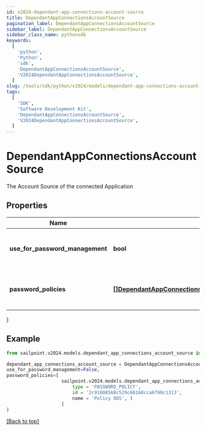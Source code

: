 ```yaml
---
id: v2024-dependant-app-connections-account-source
title: DependantAppConnectionsAccountSource
pagination_label: DependantAppConnectionsAccountSource
sidebar_label: DependantAppConnectionsAccountSource
sidebar_class_name: pythonsdk
keywords:
  [
    'python',
    'Python',
    'sdk',
    'DependantAppConnectionsAccountSource',
    'V2024DependantAppConnectionsAccountSource',
  ]
slug: /tools/sdk/python/v2024/models/dependant-app-connections-account-source
tags:
  [
    'SDK',
    'Software Development Kit',
    'DependantAppConnectionsAccountSource',
    'V2024DependantAppConnectionsAccountSource',
  ]
---
```


# DependantAppConnectionsAccountSource

The Account Source of the connected Application

## Properties

| Name | Type | Description | Notes |
| --- | --- | --- | --- |
| **use_for_password_management** | **bool** | Use this Account Source for password management | [optional] [default to False] |
| **password_policies** | [**[]DependantAppConnectionsAccountSourcePasswordPoliciesInner**](dependant-app-connections-account-source-password-policies-inner) | A list of Password Policies for this Account Source | [optional] |

}

## Example

```python
from sailpoint.v2024.models.dependant_app_connections_account_source import DependantAppConnectionsAccountSource

dependant_app_connections_account_source = DependantAppConnectionsAccountSource(
use_for_password_management=False,
password_policies=[
                    sailpoint.v2024.models.dependant_app_connections_account_source_password_policies_inner.DependantAppConnections_accountSource_passwordPolicies_inner(
                        type = 'PASSWORD_POLICY',
                        id = '2c91808568c529c60168cca6f90c1313',
                        name = 'Policy ODS', )
                    ]
)

```

[[Back to top]](#)
